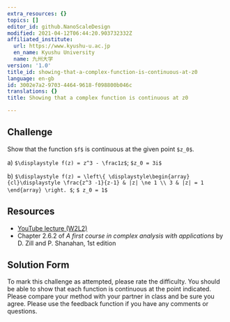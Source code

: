```yaml
---
extra_resources: {}
topics: []
editor_id: github.NanoScaleDesign
modified: 2021-04-12T06:44:20.903732332Z
affiliated_institute:
  url: https://www.kyushu-u.ac.jp
  en_name: Kyushu University
  name: 九州大学
version: '1.0'
title_id: showing-that-a-complex-function-is-continuous-at-z0
language: en-gb
id: 3002e7a2-9703-4464-9618-f098800b046c
translations: {}
title: Showing that a complex function is continuous at z0

---
```


## Challenge
Show that the function `$f$` is continuous at the given point `$z_0$`.

a)  `$\displaystyle f(z) = z^3 - \frac1z$`; `$z_0 = 3i$`
   
b)  `$\displaystyle f(z) = \left\{ \displaystyle\begin{array}{cl}\displaystyle \frac{z^3 -1}{z-1} & |z| \ne 1 \\ 3 & |z| = 1 \end{array} \right. $`; `$ z_0 = 1$`
   
<!-- c) `$\displaystyle f(z) = \frac{{\rm Re}(z)}{z + iz} - 2z^2$`; `$ z_0 = e^{i \frac\pi4}$` -->


## Resources
- [YouTube lecture (W2L2)](https://www.youtube.com/watch?v=pNwYdyIfTt4&list=PLi7yHjesblV0sSfZzWdSUXGO683n_nJdQ&index=7)
- Chapter 2.6.2 of *A first course in complex analysis with applications* by D. Zill and P. Shanahan, 1st edition


## Solution Form
To mark this challenge as attempted, please rate the difficulty.
You should be able to show that each function is continuous at the point indicated.
Please compare your method with your partner in class and be sure you agree.
Please use the feedback function if you have any comments or questions.
